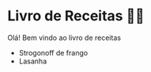 # Livro de Receitas :man_cook:

Olá! Bem vindo ao livro de receitas

- Strogonoff de frango
- Lasanha 
